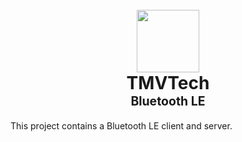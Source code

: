 <h1 align="center">
  <br>
  <a href="https://www.tmvtech.com/">
    <img width=100px height=100px src="https://www.tmvtech.com/wp-content/uploads/2024/05/net.svg">
  </a>
  <br>
    <b>TMVTech</b>
  <br>
  <sub><sup><b>Bluetooth LE</b></sup></sub>
  <br>
</h1>

This project contains a Bluetooth LE client and server.

